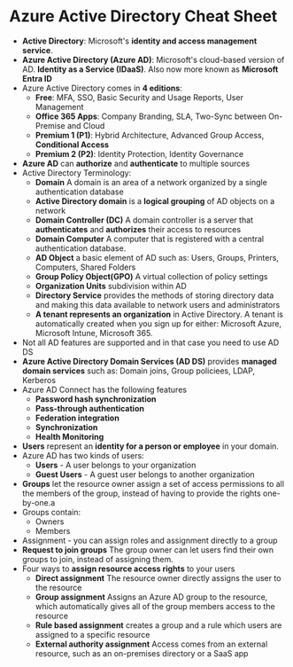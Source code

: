 # Azure Active Directory Cheat Sheet
* **Active Directory**: Microsoft's **identity and access management service**.
* **Azure Active Directory (Azure AD)**: Microsoft's cloud-based version of AD. **Identity as a Service (IDaaS)**. Also now more known as **Microsoft Entra ID**
* Azure Active Directory comes in **4 editions**:
	* **Free**: MFA, SSO, Basic Security and Usage Reports, User Management
	* **Office 365 Apps**: Company Branding, SLA, Two-Sync between On-Premise and Cloud
	* **Premium 1 (P1)**: Hybrid Architecture, Advanced Group Access, **Conditional Access**
	* **Premium 2 (P2)**: Identity Protection, Identity Governance
* **Azure AD** can **authorize** and **authenticate** to multiple sources
* Active Directory Terminology:
	* **Domain** A domain is an area of a network organized by a single authentication database
	* **Active Directory domain** is a **logical grouping** of AD objects on a network
	* **Domain Controller (DC)** A domain controller is a server that **authenticates** and **authorizes** their access to resources
	* **Domain Computer** A computer that is registered with a central authentication database.
	* **AD Object** a basic element of AD such as: Users, Groups, Printers, Computers, Shared Folders
	* **Group Policy Object(GPO)** A virtual collection of policy settings
	* **Organization Units** subdivision within AD
	* **Directory Service** provides the methods of storing directory data and making this data available to network users and administrators
	* **A tenant represents an organization** in Active Directory. A tenant is automatically created when you sign up for either: Microsoft Azure, Microsoft Intune, Microsoft 365.
* Not all AD features are supported and in that case you need to use AD DS
* **Azure Active Directory Domain Services (AD DS)** provides **managed domain services** such as: Domain joins, Group policiees, LDAP, Kerberos
* Azure AD Connect has the following features
	* **Password hash synchronization**
	* **Pass-through authentication**
	* **Federation integration**
	* **Synchronization**
	* **Health Monitoring**
* **Users** represent an **identity for a person or employee** in your domain.
* Azure AD has two kinds of users:
	* **Users** - A user belongs to your organization
	* **Guest Users** - A guest user belongs to another organization
* **Groups** let the resource owner assign a set of access permissions to all the members of the group, instead of having to provide the rights one-by-one.a
* Groups contain:
	* Owners
	* Members
* Assignment - you can assign roles and assignment directly to a group
* **Request to join groups** The group owner can let users find their own groups to join, instead of assigning them.
* Four ways to **assign resource access rights** to your users
	* **Direct assignment** The resource owner directly assigns the user to the resource
	* **Group assignment** Assigns an Azure AD group to the resource, which automatically gives all of the group members access to the resource
	* **Rule based assignment** creates a group and a rule which users are assigned to a specific resource
	* **External authority assignment** Access comes from an external resource, such as an on-premises directory or a SaaS app
